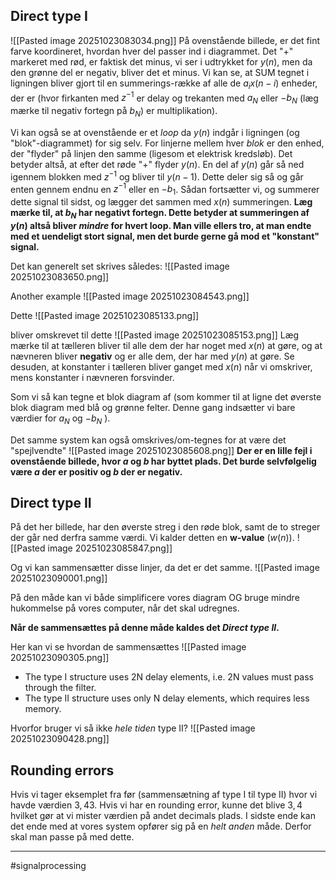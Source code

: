 ## Direct type I
![[Pasted image 20251023083034.png]]
På ovenstående billede, er det fint farve koordineret, hvordan hver del passer ind i diagrammet. Det "+" markeret med rød, er faktisk det minus, vi ser i udtrykket for $y(n)$, men da den grønne del er negativ, bliver det et minus.
Vi kan se, at SUM tegnet i ligningen bliver gjort til en summerings-række af alle de $a_ix(n-i)$ enheder, der er (hvor firkanten med $z^{-1}$ er delay og trekanten med $a_N$ eller $-b_N$ (læg mærke til negativ fortegn på $b_N$) er multiplikation).

Vi kan også se at ovenstående er et _loop_ da $y(n)$ indgår i ligningen (og "blok"-diagrammet) for sig selv.
For linjerne mellem hver _blok_ er den enhed, der "flyder" på linjen den samme (ligesom et elektrisk kredsløb). Det betyder altså, at efter det røde "+" flyder $y(n)$. En del af $y(n)$ går så ned igennem blokken med $z^{-1}$ og bliver til $y(n-1)$. Dette deler sig så og går enten gennem endnu en $z^{-1}$ eller en $-b_1$. Sådan fortsætter vi, og summerer dette signal til sidst, og lægger det sammen med $x(n)$ summeringen.
**Læg mærke til, at $b_N$ har negativt fortegn. Dette betyder at summeringen af $y(n)$ altså bliver _mindre_ for hvert loop. Man ville ellers tro, at man endte med et uendeligt stort signal, men det burde gerne gå mod et "konstant" signal.**

Det kan generelt set skrives således:
![[Pasted image 20251023083650.png]]

Another example
![[Pasted image 20251023084543.png]]

Dette
![[Pasted image 20251023085133.png]]

bliver omskrevet til dette
![[Pasted image 20251023085153.png]]
Læg mærke til at tælleren bliver til alle dem der har noget med $x(n)$ at gøre, og at nævneren bliver **negativ** og er alle dem, der har med $y(n)$ at gøre.
Se desuden, at konstanter i tælleren bliver ganget med $x(n)$ når vi omskriver, mens konstanter i nævneren forsvinder.

Som vi så kan tegne et blok diagram af (som kommer til at ligne det øverste blok diagram med blå og grønne felter. Denne gang indsætter vi bare værdier for $a_N$ og $-b_N$ ).

Det samme system kan også omskrives/om-tegnes for at være det "spejlvendte"
![[Pasted image 20251023085608.png]]
**Der er en lille fejl i ovenstående billede, hvor $a$ og $b$ har byttet plads. Det burde selvfølgelig være $a$ der er positiv og $b$ der er negativ.**

## Direct type II
På det her billede, har den øverste streg i den røde blok, samt de to streger der går ned derfra samme værdi. Vi kalder detten en **w-value** ($w(n)$).
![[Pasted image 20251023085847.png]]

Og vi kan sammensætter disse linjer, da det er det samme.
![[Pasted image 20251023090001.png]]

På den måde kan vi både simplificere vores diagram OG bruge mindre hukommelse på vores computer, når det skal udregnes.

**Når de sammensættes på denne måde kaldes det _Direct type II_.**

Her kan vi se hvordan de sammensættes
![[Pasted image 20251023090305.png]]

- The type I structure uses 2N delay elements, i.e. 2N values must pass through the filter.
- The type II structure uses only N delay elements, which requires less memory.

Hvorfor bruger vi så ikke _hele tiden_ type II?
![[Pasted image 20251023090428.png]]

## Rounding errors
Hvis vi tager eksemplet fra før (sammensætning af type I til type II) hvor vi havde værdien $3,43$. Hvis vi har en rounding error, kunne det blive $3,4$ hvilket gør at vi mister værdien på andet decimals plads.
I sidste ende kan det ende med at vores system opfører sig på en _helt anden_ måde. Derfor skal man passe på med dette.

---
#signalprocessing 